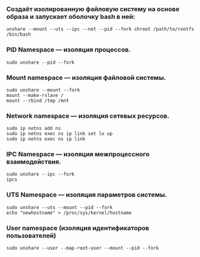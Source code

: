 ###  Создаёт изолированную файловую систему на основе образа и запускает оболочку bash в ней:
```
unshare --mount --uts --ipc --net --pid --fork chroot /path/to/rootfs /bin/bash
```

### PID Namespace — изоляция процессов.
```
sudo unshare --pid --fork
```
### Mount namespace — изоляция файловой системы.
```
sudo unshare --mount --fork
mount --make-rslave /
mount --rbind /tmp /mnt
```
### Network namespace — изоляция сетевых ресурсов.
```
sudo ip netns add ns
sudo ip netns exec ns ip link set lo up
sudo ip netns exec ns ip link
```
### IPC Namespace — изоляция межпроцессного взаимодействия.
```
sudo unshare --ipc --fork
ipcs
```
### UTS Namespace — изоляция параметров системы.
```
sudo unshare --uts --mount --pid --fork
echo "newhostname" > /proc/sys/kernel/hostname
```
### User namespace (изоляция идентификаторов пользователей)
```
sudo unshare --user --map-root-user --mount --pid --fork 
```
